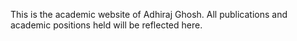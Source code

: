 This is the academic website of Adhiraj Ghosh. All publications and academic positions held will be reflected here.
